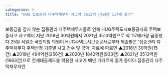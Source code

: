 ```yaml
---
categories: h
title: "HUG 집중관리 다주택채무자 사고액 3513억 ⃨4년간 117배 증가"
---
```

보증금을 갚지 않는 집중관리 다주택채무자들로 인해 HUG주택도시보증공사의 주택보증사고 사고액이 지난 2018년 30억원에서 2021년 3513억원으로 약 117배가량 급증했다.25일 서일준 국민의힘 의원이 HUG주택도시보증공사로부터 제출받은 ‘집중관리 다주택채무자 주택산정 기준별 사고 건수 및 금액’ 자료에 따르면 ▲2018년 30억원(15건) ▲2019년 494억원(256건) ▲2020년 1842억원(933건) ▲2021년 3513억원(1663건)으로 전세대출제도를 악용한 사고가 매년 가파르게 증가 중이다.집중관리 다주택채무자란